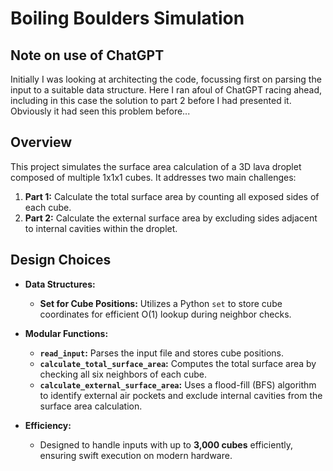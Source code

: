 # Boiling Boulders Simulation

## Note on use of ChatGPT

Initially I was looking at architecting the code, focussing first on parsing the input to a suitable data structure. Here I ran afoul of ChatGPT racing ahead, including in this case the solution to part 2 before I had presented it. Obviously it had seen this problem before...

## Overview

This project simulates the surface area calculation of a 3D lava droplet composed of multiple 1x1x1 cubes. It addresses two main challenges:

1. **Part 1:** Calculate the total surface area by counting all exposed sides of each cube.
2. **Part 2:** Calculate the external surface area by excluding sides adjacent to internal cavities within the droplet.

## Design Choices

- **Data Structures:**
  - **Set for Cube Positions:** Utilizes a Python `set` to store cube coordinates for efficient O(1) lookup during neighbor checks.
  
- **Modular Functions:**
  - **`read_input`:** Parses the input file and stores cube positions.
  - **`calculate_total_surface_area`:** Computes the total surface area by checking all six neighbors of each cube.
  - **`calculate_external_surface_area`:** Uses a flood-fill (BFS) algorithm to identify external air pockets and exclude internal cavities from the surface area calculation.

- **Efficiency:**
  - Designed to handle inputs with up to **3,000 cubes** efficiently, ensuring swift execution on modern hardware.

